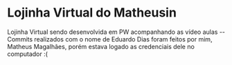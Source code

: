# Lojinha Virtual do Matheusin
Lojinha Virtual sendo desenvolvida em PW acompanhando as vídeo aulas
-- Commits realizados com o nome de Eduardo Dias foram feitos por mim, Matheus Magalhães, porém estava logado as credenciais dele no computador :(

